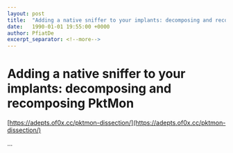 ```yaml
---
layout: post
title:  "Adding a native sniffer to your implants: decomposing and recomposing PktMon"
date:   1990-01-01 19:55:00 +0000
author: PfiatDe
excerpt_separator: <!--more-->
---
```


# Adding a native sniffer to your implants: decomposing and recomposing PktMon

[https://adepts.of0x.cc/pktmon-dissection/](https://adepts.of0x.cc/pktmon-dissection/)

...
<!--more-->
